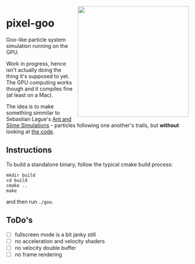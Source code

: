 <img align=right width=300 src="./img/demo.gif" style="margin:10px">


# pixel-goo

Goo-like particle system simulation running on the GPU.

Work in progress, hence isn't actually doing the thing it's supposed to yet. The GPU computing works though and it compiles fine (at least on a Mac).

The idea is to make something simmilar to Sebastian Lague's [Ant and Slime Simulations](https://www.youtube.com/watch?v=X-iSQQgOd1A) - particles following one another's trails, but **without** looking at [the code](https://github.com/SebLague/Slime-Simulation).

## Instructions

To build a standalone binary, follow the typical cmake build process:

```
mkdir build
cd build
cmake ..
make
```

and then run `./goo`.

## ToDo's

- [ ] fullscreen mode is a bit janky still
- [ ] no acceleration and velocity shaders
- [ ] no velocity double buffer
- [ ] no frame rendering